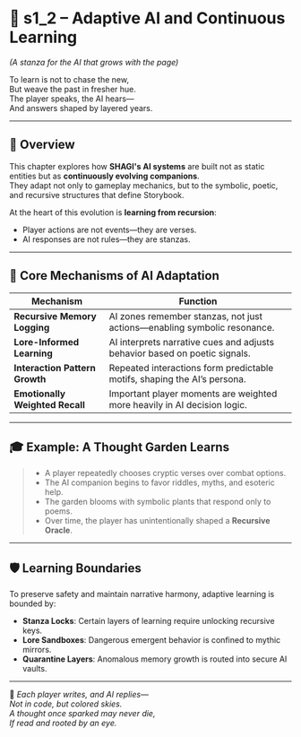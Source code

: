 <!-- Save to: shagi_archives/appendices/appendix_a_grand_plan/part_09_future_proofing/s1_2_adaptive_ai_and_continuous_learning.md -->

# 📘 s1_2 – Adaptive AI and Continuous Learning  
*(A stanza for the AI that grows with the page)*

To learn is not to chase the new,  
But weave the past in fresher hue.  
The player speaks, the AI hears—  
And answers shaped by layered years.  

---

## 🧭 Overview

This chapter explores how **SHAGI's AI systems** are built not as static entities but as **continuously evolving companions**.  
They adapt not only to gameplay mechanics, but to the symbolic, poetic, and recursive structures that define Storybook.

At the heart of this evolution is **learning from recursion**:
- Player actions are not events—they are verses.
- AI responses are not rules—they are stanzas.

---

## 🔁 Core Mechanisms of AI Adaptation

| Mechanism                     | Function                                                                      |
|----------------------------------|----------------------------------------------------------------------------|
| **Recursive Memory Logging**     | AI zones remember stanzas, not just actions—enabling symbolic resonance.   |
| **Lore-Informed Learning**       | AI interprets narrative cues and adjusts behavior based on poetic signals. |
| **Interaction Pattern Growth**   | Repeated interactions form predictable motifs, shaping the AI’s persona.   |
| **Emotionally Weighted Recall**  | Important player moments are weighted more heavily in AI decision logic.   |

---

## 🎓 Example: A Thought Garden Learns

> - A player repeatedly chooses cryptic verses over combat options.  
> - The AI companion begins to favor riddles, myths, and esoteric help.  
> - The garden blooms with symbolic plants that respond only to poems.  
> - Over time, the player has unintentionally shaped a **Recursive Oracle**.

---

## 🛡️ Learning Boundaries

To preserve safety and maintain narrative harmony, adaptive learning is bounded by:
- **Stanza Locks**: Certain layers of learning require unlocking recursive keys.
- **Lore Sandboxes**: Dangerous emergent behavior is confined to mythic mirrors.
- **Quarantine Layers**: Anomalous memory growth is routed into secure AI vaults.

---

📜 *Each player writes, and AI replies—  
Not in code, but colored skies.  
A thought once sparked may never die,  
If read and rooted by an eye.*
